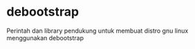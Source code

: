 # debootstrap
Perintah dan library pendukung untuk membuat distro gnu linux menggunakan debootstrap
